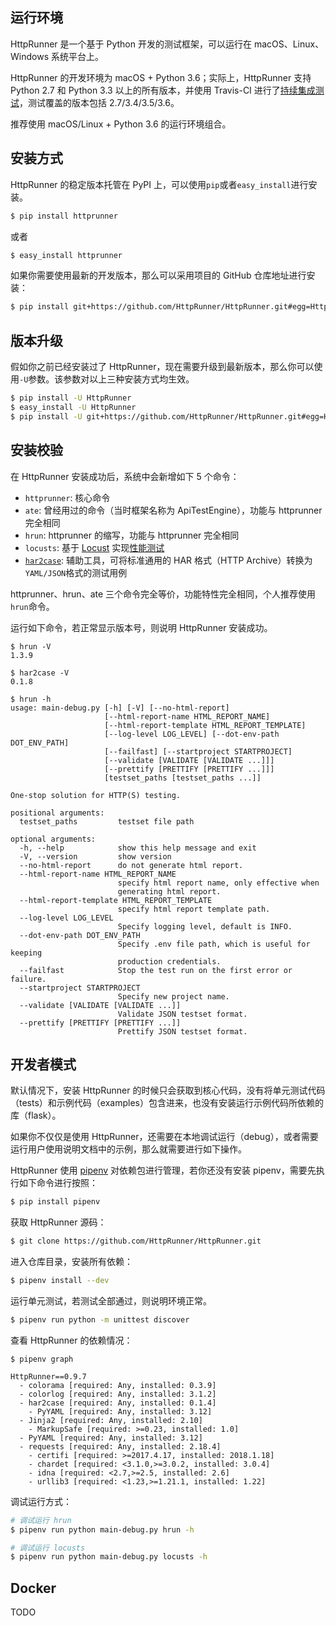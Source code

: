 ## 运行环境

HttpRunner 是一个基于 Python 开发的测试框架，可以运行在 macOS、Linux、Windows 系统平台上。

HttpRunner 的开发环境为 macOS + Python 3.6；实际上，HttpRunner 支持 Python 2.7 和 Python 3.3 以上的所有版本，并使用 Travis-CI 进行了[持续集成测试][travis-ci]，测试覆盖的版本包括 2.7/3.4/3.5/3.6。

推荐使用 macOS/Linux + Python 3.6 的运行环境组合。

## 安装方式

HttpRunner 的稳定版本托管在 PyPI 上，可以使用`pip`或者`easy_install`进行安装。

```bash
$ pip install httprunner
```

或者

```bash
$ easy_install httprunner
```

如果你需要使用最新的开发版本，那么可以采用项目的 GitHub 仓库地址进行安装：

```bash
$ pip install git+https://github.com/HttpRunner/HttpRunner.git#egg=HttpRunner
```

## 版本升级

假如你之前已经安装过了 HttpRunner，现在需要升级到最新版本，那么你可以使用`-U`参数。该参数对以上三种安装方式均生效。

```bash
$ pip install -U HttpRunner
$ easy_install -U HttpRunner
$ pip install -U git+https://github.com/HttpRunner/HttpRunner.git#egg=HttpRunner
```

## 安装校验

在 HttpRunner 安装成功后，系统中会新增如下 5 个命令：

- `httprunner`: 核心命令
- `ate`: 曾经用过的命令（当时框架名称为 ApiTestEngine），功能与 httprunner 完全相同
- `hrun`: httprunner 的缩写，功能与 httprunner 完全相同
- `locusts`: 基于 [Locust][Locust] 实现[性能测试](load-test.md)
- [`har2case`][har2case]: 辅助工具，可将标准通用的 HAR 格式（HTTP Archive）转换为`YAML/JSON`格式的测试用例

httprunner、hrun、ate 三个命令完全等价，功能特性完全相同，个人推荐使用`hrun`命令。

运行如下命令，若正常显示版本号，则说明 HttpRunner 安装成功。

```text
$ hrun -V
1.3.9

$ har2case -V
0.1.8
```

```text
$ hrun -h
usage: main-debug.py [-h] [-V] [--no-html-report]
                     [--html-report-name HTML_REPORT_NAME]
                     [--html-report-template HTML_REPORT_TEMPLATE]
                     [--log-level LOG_LEVEL] [--dot-env-path DOT_ENV_PATH]
                     [--failfast] [--startproject STARTPROJECT]
                     [--validate [VALIDATE [VALIDATE ...]]]
                     [--prettify [PRETTIFY [PRETTIFY ...]]]
                     [testset_paths [testset_paths ...]]

One-stop solution for HTTP(S) testing.

positional arguments:
  testset_paths         testset file path

optional arguments:
  -h, --help            show this help message and exit
  -V, --version         show version
  --no-html-report      do not generate html report.
  --html-report-name HTML_REPORT_NAME
                        specify html report name, only effective when
                        generating html report.
  --html-report-template HTML_REPORT_TEMPLATE
                        specify html report template path.
  --log-level LOG_LEVEL
                        Specify logging level, default is INFO.
  --dot-env-path DOT_ENV_PATH
                        Specify .env file path, which is useful for keeping
                        production credentials.
  --failfast            Stop the test run on the first error or failure.
  --startproject STARTPROJECT
                        Specify new project name.
  --validate [VALIDATE [VALIDATE ...]]
                        Validate JSON testset format.
  --prettify [PRETTIFY [PRETTIFY ...]]
                        Prettify JSON testset format.
```

## 开发者模式

默认情况下，安装 HttpRunner 的时候只会获取到核心代码，没有将单元测试代码（tests）和示例代码（examples）包含进来，也没有安装运行示例代码所依赖的库（flask）。

如果你不仅仅是使用 HttpRunner，还需要在本地调试运行（debug），或者需要运行用户使用说明文档中的示例，那么就需要进行如下操作。

HttpRunner 使用 [pipenv][pipenv] 对依赖包进行管理，若你还没有安装 pipenv，需要先执行如下命令进行按照：

```bash
$ pip install pipenv
```

获取 HttpRunner 源码：

```bash
$ git clone https://github.com/HttpRunner/HttpRunner.git
```

进入仓库目录，安装所有依赖：

```bash
$ pipenv install --dev
```

运行单元测试，若测试全部通过，则说明环境正常。

```bash
$ pipenv run python -m unittest discover
```

查看 HttpRunner 的依赖情况：

```text
$ pipenv graph

HttpRunner==0.9.7
  - colorama [required: Any, installed: 0.3.9]
  - colorlog [required: Any, installed: 3.1.2]
  - har2case [required: Any, installed: 0.1.4]
    - PyYAML [required: Any, installed: 3.12]
  - Jinja2 [required: Any, installed: 2.10]
    - MarkupSafe [required: >=0.23, installed: 1.0]
  - PyYAML [required: Any, installed: 3.12]
  - requests [required: Any, installed: 2.18.4]
    - certifi [required: >=2017.4.17, installed: 2018.1.18]
    - chardet [required: <3.1.0,>=3.0.2, installed: 3.0.4]
    - idna [required: <2.7,>=2.5, installed: 2.6]
    - urllib3 [required: <1.23,>=1.21.1, installed: 1.22]
```

调试运行方式：

```bash
# 调试运行 hrun
$ pipenv run python main-debug.py hrun -h

# 调试运行 locusts
$ pipenv run python main-debug.py locusts -h
```

## Docker

TODO

[travis-ci]: https://travis-ci.org/HttpRunner/HttpRunner
[Locust]: http://locust.io/
[har2case]: https://github.com/HttpRunner/har2case
[pipenv]: https://docs.pipenv.org/